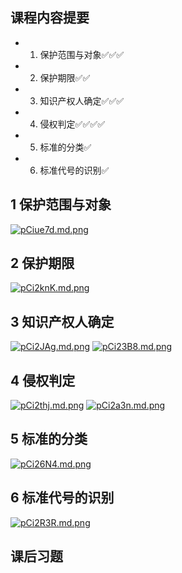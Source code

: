 ## 课程内容提要
- 1. 保护范围与对象✅✅✅
- 2. 保护期限✅✅
- 3. 知识产权人确定✅✅✅
- 4. 侵权判定✅✅✅✅
- 5. 标准的分类✅
- 6. 标准代号的识别✅

## 1 保护范围与对象
[![pCiue7d.md.png](https://s1.ax1x.com/2023/06/06/pCiue7d.md.png)](https://imgse.com/i/pCiue7d)

## 2 保护期限
[![pCi2knK.md.png](https://s1.ax1x.com/2023/06/07/pCi2knK.md.png)](https://imgse.com/i/pCi2knK)
## 3 知识产权人确定
[![pCi2JAg.md.png](https://s1.ax1x.com/2023/06/07/pCi2JAg.md.png)](https://imgse.com/i/pCi2JAg)
[![pCi23B8.md.png](https://s1.ax1x.com/2023/06/07/pCi23B8.md.png)](https://imgse.com/i/pCi23B8)

## 4 侵权判定
[![pCi2thj.md.png](https://s1.ax1x.com/2023/06/07/pCi2thj.md.png)](https://imgse.com/i/pCi2thj)
[![pCi2a3n.md.png](https://s1.ax1x.com/2023/06/07/pCi2a3n.md.png)](https://imgse.com/i/pCi2a3n)

## 5 标准的分类
[![pCi26N4.md.png](https://s1.ax1x.com/2023/06/07/pCi26N4.md.png)](https://imgse.com/i/pCi26N4)

## 6 标准代号的识别
[![pCi2R3R.md.png](https://s1.ax1x.com/2023/06/07/pCi2R3R.md.png)](https://imgse.com/i/pCi2R3R)

## 课后习题
